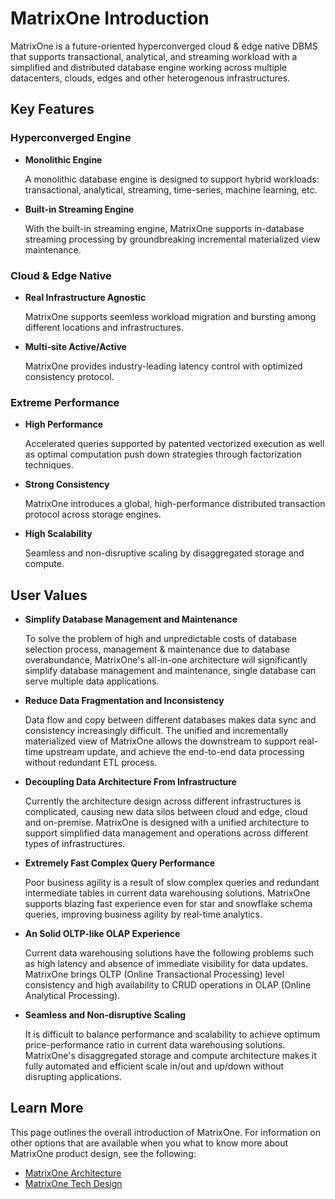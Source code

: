 # **MatrixOne Introduction** 

MatrixOne is a future-oriented hyperconverged cloud & edge native DBMS that supports transactional, analytical, and streaming workload with a simplified and distributed database engine working across multiple datacenters, clouds, edges and other heterogenous infrastructures.

## **Key Features** 

### **Hyperconverged Engine**

* **Monolithic Engine**
  
     A monolithic database engine is designed to support hybrid workloads: transactional, analytical, streaming, time-series, machine learning, etc.

* **Built-in Streaming Engine**
  
     With the built-in streaming engine, MatrixOne supports in-database streaming processing by groundbreaking incremental materialized view maintenance.

### **Cloud & Edge Native**

* **Real Infrastructure Agnostic**
  
     MatrixOne supports seemless workload migration and bursting among different locations and infrastructures.

* **Multi-site Active/Active**
  
     MatrixOne provides industry-leading latency control with optimized consistency protocol.

### **Extreme Performance**

* **High Performance**
  
     Accelerated queries supported by patented vectorized execution as well as optimal computation push down strategies through factorization techniques.

* **Strong Consistency**
  
     MatrixOne introduces a global, high-performance distributed transaction protocol across storage engines.

* **High Scalability**
  
     Seamless and non-disruptive scaling by disaggregated storage and compute.   

## **User Values**

* **Simplify Database Management and Maintenance**
  
     To solve the problem of high and unpredictable costs of database selection process, management & maintenance due to database overabundance, MatrixOne's all-in-one architecture will significantly simplify database management and maintenance, single database can serve multiple data applications.

* **Reduce Data Fragmentation and Inconsistency**
  
     Data flow and copy between different databases makes data sync and consistency increasingly difficult. The unified and incrementally materialized view of MatrixOne allows the downstream to support real-time upstream update, and achieve the end-to-end data processing without redundant ETL process.

* **Decoupling Data Architecture From Infrastructure**
  
     Currently the architecture design across different infrastructures is complicated, causing new data silos between cloud and edge, cloud and on-premise. MatrixOne is designed with a unified architecture to support simplified data management and operations across different types of infrastructures.

* **Extremely Fast Complex Query Performance**
  
     Poor business agility is a result of slow complex queries and redundant intermediate tables in current data warehousing solutions. MatrixOne  supports blazing fast experience even for star and snowflake schema queries, improving business agility by real-time analytics.
     
* **An Solid OLTP-like OLAP Experience**
  
     Current data warehousing solutions have the following problems such as high latency and absence of immediate visibility for data updates. MatrixOne brings OLTP (Online Transactional Processing) level consistency and high availability to CRUD operations in OLAP (Online Analytical Processing).

* **Seamless and Non-disruptive Scaling**
  
     It is difficult to balance performance and scalability to achieve optimum price-performance ratio in current data warehousing solutions. MatrixOne's disaggregated storage and compute architecture makes it fully automated and efficient scale in/out and up/down without disrupting applications.

## **Learn More**

This page outlines the overall introduction of MatrixOne. For information on other options that are available when you what to know more about MatrixOne product design, see the following:

* [MatrixOne Architecture](matrixone-architecture.md)
* [MatrixOne Tech Design](MatrixOne-Tech-Design/matrixone-techdesign.md)